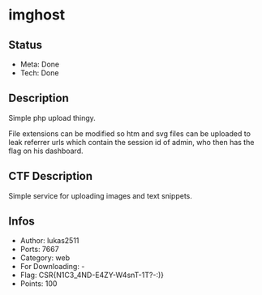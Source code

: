 imghost
=======

## Status
* Meta: Done
* Tech: Done

## Description

Simple php upload thingy.

File extensions can be modified so htm and svg files can be uploaded to leak referrer urls which contain the session id of admin,
who then has the flag on his dashboard.

## CTF Description

Simple service for uploading images and text snippets.

## Infos

* Author: lukas2511
* Ports: 7667
* Category: web
* For Downloading: -
* Flag: CSR{N1C3_4ND-E4ZY-W4snT-1T?-:)}
* Points: 100
